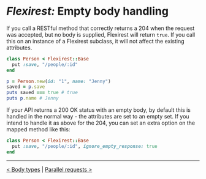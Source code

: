 # *Flexirest:* Empty body handling

If you call a RESTful method that correctly returns a 204 when the request was accepted, but no body is supplied, Flexirest will return `true`. If you call this on an instance of a Flexirest subclass, it will not affect the existing attributes.

```ruby
class Person < Flexirest::Base
  put :save, "/people/:id"
end

p = Person.new(id: "1", name: "Jenny")
saved = p.save
puts saved === true # true
puts p.name # Jenny
```

If your API returns a 200 OK status with an empty body, by default this is handled in the normal way - the attributes are set to an empty set. If you intend to handle it as above for the 204, you can set an extra option on the mapped method like this:

```ruby
class Person < Flexirest::Base
  put :save, "/people/:id", ignore_empty_response: true
end
```

-----

[< Body types](body-types.md) | [Parallel requests >](parallel-requests.md)
